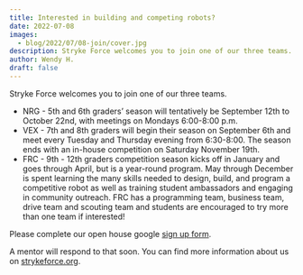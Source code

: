 ```yaml
---
title: Interested in building and competing robots?
date: 2022-07-08
images:
  - blog/2022/07/08-join/cover.jpg
description: Stryke Force welcomes you to join one of our three teams.
author: Wendy H.
draft: false
---
```


Stryke Force welcomes you to join one of our three teams.

<!--more-->

- NRG - 5th and 6th graders’ season will tentatively be September 12th to October 22nd, with meetings on Mondays 6:00-8:00 p.m.
- VEX - 7th and 8th graders will begin their season on September 6th and meet every Tuesday and Thursday evening from 6:30-8:00. The season ends with an in-house competition on Saturday November 19th.
- FRC - 9th - 12th graders competition season kicks off in January and goes through April, but is a year-round program. May through December is spent learning the many skills needed to design, build, and program a competitive robot as well as training student ambassadors and engaging in community outreach. FRC has a programming team, business team, drive team and scouting team and students are encouraged to try more than one team if interested!

Please complete our open house google [sign up form](https://docs.google.com/forms/d/104CWM5nXQvfZ7y8nZgQZslhwa0W7yUbyw1e8WLn1uX0/edit).

A mentor will respond to that soon. You can find more information about us on [strykeforce.org](https://www.strykeforce.org).
